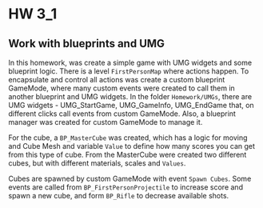 # HW 3_1

## Work with blueprints and UMG

In this homework, was create a simple game with UMG widgets and some blueprint logic. There is a level ```FirstPersonMap``` where actions happen. To encapsulate and control all actions was create a custom blueprint GameMode, where many custom events were created to call them in another blueprint and UMG widgets. In the folder ```Homework/UMGs```, there are UMG widgets - UMG_StartGame, UMG_GameInfo, UMG_EndGame that, on different clicks call events from custom GameMode. Also, a blueprint manager was created for custom GameMode to manage it.

For the cube, a ```BP_MasterCube``` was created, which has a logic for moving and Cube Mesh and variable ```Value``` to define how many scores you can get from this type of cube. From the MasterCube were created two different cubes, but with different materials, scales and ```Values```.

Cubes are spawned by custom GameMode with event ```Spawn Cubes```. Some events are called from ```BP_FirstPersonProjectile``` to increase score and spawn a new cube, and form ```BP_Rifle``` to decrease available shots.

## 
